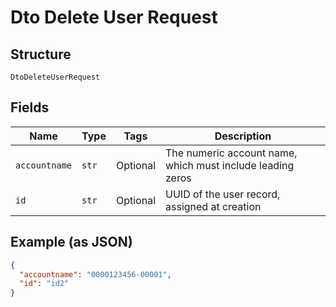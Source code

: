 
# Dto Delete User Request

## Structure

`DtoDeleteUserRequest`

## Fields

| Name | Type | Tags | Description |
|  --- | --- | --- | --- |
| `accountname` | `str` | Optional | The numeric account name, which must include leading zeros |
| `id` | `str` | Optional | UUID of the user record, assigned at creation |

## Example (as JSON)

```json
{
  "accountname": "0000123456-00001",
  "id": "id2"
}
```

